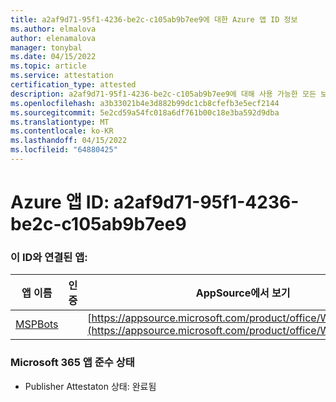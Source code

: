 ```yaml
---
title: a2af9d71-95f1-4236-be2c-c105ab9b7ee9에 대한 Azure 앱 ID 정보
ms.author: elmalova
author: elenamalova
manager: tonybal
ms.date: 04/15/2022
ms.topic: article
ms.service: attestation
certification_type: attested
description: a2af9d71-95f1-4236-be2c-c105ab9b7ee9에 대해 사용 가능한 모든 보안 및 규정 준수 정보입니다.
ms.openlocfilehash: a3b33021b4e3d882b99dc1cb8cfefb3e5ecf2144
ms.sourcegitcommit: 5e2cd59a54fc018a6df761b00c18e3ba592d9dba
ms.translationtype: MT
ms.contentlocale: ko-KR
ms.lasthandoff: 04/15/2022
ms.locfileid: "64880425"
---
```

# <a name="azure-app-id-a2af9d71-95f1-4236-be2c-c105ab9b7ee9"></a>Azure 앱 ID: a2af9d71-95f1-4236-be2c-c105ab9b7ee9


### <a name="apps-associated-with-this-id"></a>이 ID와 연결된 앱:
| **앱 이름** | **인증** | **AppSource에서 보기** |
|--------------|---------------|-----------------------|
| [MSPBots](../forward/WA200001128.md) |  | [https://appsource.microsoft.com/product/office/WA200001128](https://appsource.microsoft.com/product/office/WA200001128) |

### <a name="microsoft-365-app-compliance-status"></a>Microsoft 365 앱 준수 상태
- Publisher Attestaton 상태: 완료됨
